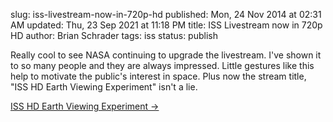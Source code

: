 slug: iss-livestream-now-in-720p-hd
published: Mon, 24 Nov 2014 at 02:31 AM
updated: Thu, 23 Sep 2021 at 11:18 PM
title: ISS Livestream now in 720p HD
author: Brian Schrader
tags: iss
status: publish

Really cool to see NASA continuing to upgrade the livestream. I've shown it to so many people and they are always impressed. Little gestures like this help to motivate the public's interest in space. Plus now the stream title, "ISS HD Earth Viewing Experiment" isn't a lie.

[ISS HD Earth Viewing Experiment &#8594;](http://www.ustream.tv/channel/iss-hdev-payload)
